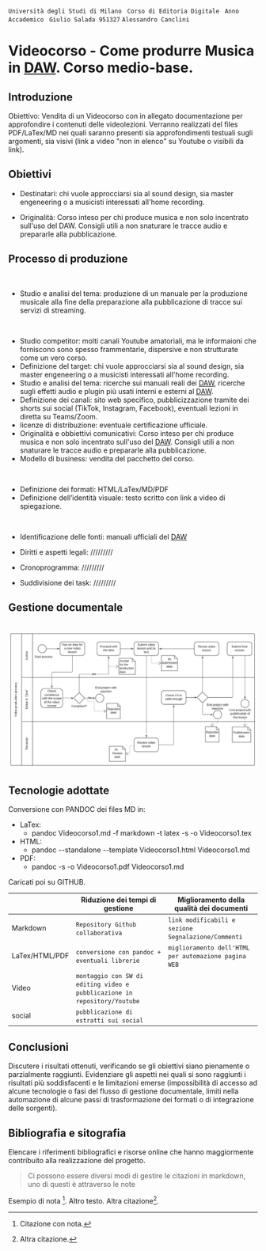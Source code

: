 
`` Università degli Studi di Milano ``
`` Corso di Editoria Digitale`` 
`` Anno Accademico``
`` Giulio Salada 951327`` 
`` Alessandro Canclini `` 



# Videocorso - Come produrre Musica in [DAW]. Corso medio-base.

## Introduzione

Obiettivo: Vendita di un Videocorso con in allegato documentazione per approfondire i contenuti delle videolezioni.
Verranno realizzati del files PDF/LaTex/MD nei quali saranno presenti sia approfondimenti testuali sugli argomenti, sia visivi (link a video "non in elenco" su Youtube o visibili da link).

## Obiettivi 

- Destinatari: chi vuole approcciarsi sia al sound design, sia master engeneering o a musicisti interessati all'home recording.

- Originalità: Corso inteso per chi produce musica e non solo incentrato sull'uso del DAW. 
Consigli utili a non snaturare le tracce audio e prepararle alla pubblicazione.

## Processo di produzione
<br>
<!---->

- Studio e analisi del tema: produzione di un manuale per la produzione musicale alla fine della preparazione alla pubblicazione di tracce sui servizi di streaming.

<br>
<!---->

- Studio competitor: molti canali Youtube amatoriali, ma le informaioni che forniscono sono spesso frammentarie, dispersive e non strutturate come un vero corso.
- Definizione del target: chi vuole approcciarsi sia al sound design, sia master engeneering o a musicisti interessati all'home recording.
- Studio e analisi del tema: ricerche sui manuali reali dei [DAW], ricerche sugli effetti audio e plugin più usati interni e esterni al [DAW].
- Definizione dei canali: sito web specifico, pubblicizzazione tramite dei shorts sui social (TikTok, Instagram, Facebook), eventuali lezioni in diretta su Teams/Zoom.
- licenze di distribuzione: eventuale certificazione ufficiale.
- Originalità e obbiettivi comunicativi: Corso inteso per chi produce musica e non solo incentrato sull'uso del [DAW]. 
Consigli utili a non snaturare le tracce audio e prepararle alla pubblicazione.
- Modello di business: vendita del pacchetto del corso.

<br>
<!---->

- Definizione dei formati: HTML/LaTex/MD/PDF
- Definizione dell’identità visuale: testo scritto con link a video di spiegazione.

<br>
<!---->

- Identificazione delle fonti: manuali ufficiali del [DAW]

- Diritti e aspetti legali: /////////
- Cronoprogramma: /////////
- Suddivisione dei task: /////////



<!--Descrivere le attività sviluppate all'interno del progetto per realizzare il prodotto.
> Nel farlo è utile riferirsi alle possibili attività elencate nella lezione 5, slide 4-7. 
-->
## Gestione documentale

​	![flusso di lavoro](img/Flusso_di_lavoro_editoria.jpeg)

<!--Descrivere il *flusso di gestione documentale* definito per il progetto. Ad esempio, la raccolta delle fonti, la revisione dei contenuti, la trasformazione dei formati, la strutturazione dei contenuti, la definizione dello stile grafico.
> Il flusso può essere descritto utilizzando BPMN, lezione 5, slide 9. In alternativa, se si preferisce restare su un formato di puro testo è possibile usare il linguaggio Mermaid, supportato da alcuni editor Markdown. -->

## Tecnologie adottate


Conversione con PANDOC dei files MD in:
- LaTex: 
    - pandoc Videocorso1.md -f markdown -t latex -s -o Videocorso1.tex
- HTML:
    - pandoc --standalone --template Videocorso1.html Videocorso1.md
- PDF:
    - pandoc -s -o Videocorso1.pdf Videocorso1.md

Caricati poi su GITHUB.


|          |Riduzione dei tempi di gestione  |Miglioramento della qualità dei documenti |
|----------|-------------------------------|-----------------------------|
|Markdown  | `Repository Github collaborativa` | `link modificabili e sezione Segnalazione/Commenti` |
|LaTex/HTML/PDF |`conversione con pandoc + eventuali librerie` | `miglioramento dell'HTML per automazione pagina WEB` |
|Video     |`montaggio con SW di editing video e pubblicazione in repository/Youtube` |  |
|social    |`pubblicazione di estratti sui social` |  |



<!-- 
> Per presentare il contributo delle diverse tecnologie addottate è possibile elencarle in una tabella. Può anche essere utili confrontare una versione ASIS del flusso di gestione, senza la tecnologia adottata, e una TOBE che include la tecnologia adottata.
> Includere nella relazione o in appendice gli script e le configurazioni adottati, possibilmente con riferimento ad un repository documentale.  

|                |Riduzione dei tempi di gestione                          |Miglioramento della qualità dei documenti                         |
|----------------|-------------------------------|-----------------------------|
|Markdown |`'Isn't this fun?'`            |'Isn't this fun?'            |
|XSLT       |`"Isn't this fun?"`            |"Isn't this fun?"            |
|ePud         |`-- is en-dash, --- is em-dash`|-- is en-dash, --- is em-dash|
 -->

## Conclusioni

Discutere i risultati ottenuti, verificando se gli obiettivi siano pienamente o parzialmente raggiunti. Evidenziare gli aspetti nei quali si sono raggiunti i risultati più soddisfacenti e le limitazioni emerse (impossibilità di accesso ad alcune tecnologie o fasi del flusso di gestione documentale, limiti nella automazione di alcune passi di trasformazione dei formati o di integrazione delle sorgenti). 

## Bibliografia e sitografia

Elencare i riferimenti bibliografici e risorse online che hanno maggiormente contribuito alla realizzazione del progetto.

> Ci possono essere diversi modi di gestire le citazioni in markdown, uno di questi è attraverso le note

Esempio di nota [^fn1]. Altro testo. Altra citazione[^fn2].

[^fn1]: Citazione con nota.
[^fn2]: Altra citazione.

[DAW]: https://www.ableton.com/

